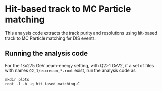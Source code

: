 # Hit-based track to MC Particle matching
This analysis code extracts the track purity and resolutions using hit-based track to MC Particle matching for DIS events.

Running the analysis code
--------------------------
For the 18x275 GeV beam-energy setting, with Q2>1 GeV2, if a set of files with names ```Q2_1/eicrecon_*.root``` exist, run the analysis code as

```
mkdir plots
root -l -b -q hit_based_matching.C
```

